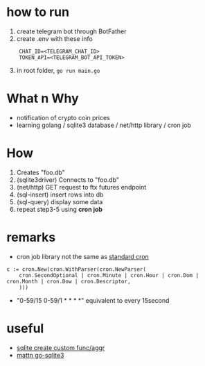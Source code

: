 # how to run

1. create telegram bot through BotFather
2. create .env with these info

```
    CHAT_ID=<TELEGRAM_CHAT_ID>
    TOKEN_API=<TELEGRAM_BOT_API_TOKEN>
```

3. in root folder, `go run main.go`

# What n Why

- notification of crypto coin prices
- learning golang / sqlite3 database / net/http library / cron job

# How

1. Creates "foo.db"
2. (sqlite3driver) Connects to "foo.db"
3. (net/http) GET request to ftx futures endpoint
4. (sql-insert) insert rows into db
5. (sql-query) display some data
6. repeat step3-5 using **cron job**

# remarks

- cron job library not the same as [standard cron](https://en.wikipedia.org/wiki/Cron)

```
c := cron.New(cron.WithParser(cron.NewParser(
    cron.SecondOptional | cron.Minute | cron.Hour | cron.Dom | cron.Month | cron.Dow | cron.Descriptor,
    )))
```

- "0-59/15 0-59/1 \* \* \* \*" equivalent to every 15second

# useful

- [sqlite create custom func/aggr](https://android.googlesource.com/platform/external/cherry/+/d2e26b4d864ec2a6757e7f1174e464949ca5bf73/third_party/go-sqlite3/_example/custom_func/main.go)
- [mattn go-sqlite3](https://pkg.go.dev/github.com/mattn/go-sqlite3?utm_source=godoc)
